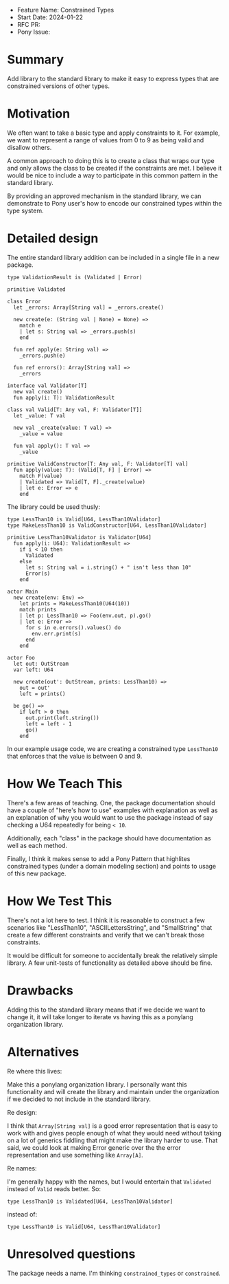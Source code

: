 - Feature Name: Constrained Types
- Start Date: 2024-01-22
- RFC PR:
- Pony Issue:

# Summary

Add library to the standard library to make it easy to express types that are constrained versions of other types.

# Motivation

We often want to take a basic type and apply constraints to it. For example, we want to represent a range of values from 0 to 9 as being valid and disallow others.

A common approach to doing this is to create a class that wraps our type and only allows the class to be created if the constraints are met. I believe it would be nice to include a way to participate in this common pattern in the standard library.

By providing an approved mechanism in the standard library, we can demonstrate to Pony user's how to encode our constrained types within the type system.

# Detailed design

The entire standard library addition can be included in a single file in a new package.

```pony
type ValidationResult is (Validated | Error)

primitive Validated

class Error
  let _errors: Array[String val] = _errors.create()

  new create(e: (String val | None) = None) =>
    match e
    | let s: String val => _errors.push(s)
    end

  fun ref apply(e: String val) =>
    _errors.push(e)

  fun ref errors(): Array[String val] =>
    _errors

interface val Validator[T]
  new val create()
  fun apply(i: T): ValidationResult

class val Valid[T: Any val, F: Validator[T]]
  let _value: T val

  new val _create(value: T val) =>
    _value = value

  fun val apply(): T val =>
    _value

primitive ValidConstructor[T: Any val, F: Validator[T] val]
  fun apply(value: T): (Valid[T, F] | Error) =>
    match F(value)
    | Validated => Valid[T, F]._create(value)
    | let e: Error => e
    end
```

The library could be used thusly:

```pony
type LessThan10 is Valid[U64, LessThan10Validator]
type MakeLessThan10 is ValidConstructor[U64, LessThan10Validator]

primitive LessThan10Validator is Validator[U64]
  fun apply(i: U64): ValidationResult =>
    if i < 10 then
      Validated
    else
      let s: String val = i.string() + " isn't less than 10"
      Error(s)
    end

actor Main
  new create(env: Env) =>
    let prints = MakeLessThan10(U64(10))
    match prints
    | let p: LessThan10 => Foo(env.out, p).go()
    | let e: Error =>
      for s in e.errors().values() do
        env.err.print(s)
      end
    end

actor Foo
  let out: OutStream
  var left: U64

  new create(out': OutStream, prints: LessThan10) =>
    out = out'
    left = prints()

  be go() =>
    if left > 0 then
      out.print(left.string())
      left = left - 1
      go()
    end
```

In our example usage code, we are creating a constrained type `LessThan10` that enforces that the value is between 0 and 9.

# How We Teach This

There's a few areas of teaching. One, the package documentation should have a couple of "here's how to use" examples with explanation as well as an explanation of why you would want to use the package instead of say checking a U64 repeatedly for being `< 10`.

Additionally, each "class" in the package should have documentation as well as each method.

Finally, I think it makes sense to add a Pony Pattern that highlites constrained types (under a domain modeling section) and points to usage of this new package.

# How We Test This

There's not a lot here to test. I think it is reasonable to construct a few scenarios like "LessThan10", "ASCIILettersString", and "SmallString" that create a few different constraints and verify that we can't break those constraints.

It would be difficult for someone to accidentally break the relatively simple library. A few unit-tests of functionality as detailed above should be fine.

# Drawbacks

Adding this to the standard library means that if we decide we want to change it, it will take longer to iterate vs having this as a ponylang organization library.

# Alternatives

Re where this lives:

Make this a ponylang organization library. I personally want this functionality and will create the library and maintain under the organization if we decided to not include in the standard library.

Re design:

I think that `Array[String val]` is a good error representation that is easy to work with and gives people enough of what they would need without taking on a lot of generics fiddling that might make the library harder to use. That said, we could look at making Error generic over the the error representation and use something like `Array[A]`.

Re names:

I'm generally happy with the names, but I would entertain that `Validated` instead of `Valid` reads better. So:

```pony
type LessThan10 is Validated[U64, LessThan10Validator]
```

instead of:

```pony
type LessThan10 is Valid[U64, LessThan10Validator]
```

# Unresolved questions

The package needs a name. I'm thinking `constrained_types` or `constrained`.
